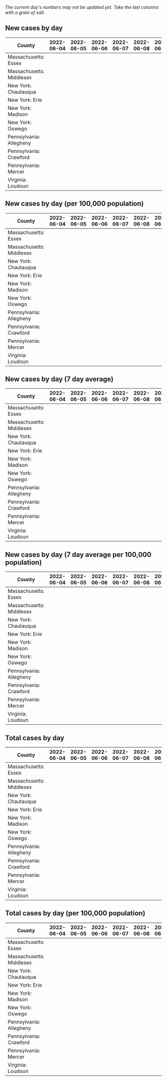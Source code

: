 _The current day's numbers may not be updated yet. Take the last columns with a grain of salt._
## New cases by day

| County | 2022-06-04 | 2022-06-05 | 2022-06-06 | 2022-06-07 | 2022-06-08 | 2022-06-09 | 2022-06-10 |
| --- | --- | --- | --- | --- | --- | --- | --- |
| Massachusetts: Essex |  |  |  |  |  |  |  |
| Massachusetts: Middlesex |  |  |  |  |  |  |  |
| New York: Chautauqua |  |  |  |  |  |  |  |
| New York: Erie |  |  |  |  |  |  |  |
| New York: Madison |  |  |  |  |  |  |  |
| New York: Oswego |  |  |  |  |  |  |  |
| Pennsylvania: Allegheny |  |  |  |  |  |  |  |
| Pennsylvania: Crawford |  |  |  |  |  |  |  |
| Pennsylvania: Mercer |  |  |  |  |  |  |  |
| Virginia: Loudoun |  |  |  |  |  |  |  |

## New cases by day (per 100,000 population)

| County | 2022-06-04 | 2022-06-05 | 2022-06-06 | 2022-06-07 | 2022-06-08 | 2022-06-09 | 2022-06-10 |
| --- | --- | --- | --- | --- | --- | --- | --- |
| Massachusetts: Essex |  |  |  |  |  |  |  |
| Massachusetts: Middlesex |  |  |  |  |  |  |  |
| New York: Chautauqua |  |  |  |  |  |  |  |
| New York: Erie |  |  |  |  |  |  |  |
| New York: Madison |  |  |  |  |  |  |  |
| New York: Oswego |  |  |  |  |  |  |  |
| Pennsylvania: Allegheny |  |  |  |  |  |  |  |
| Pennsylvania: Crawford |  |  |  |  |  |  |  |
| Pennsylvania: Mercer |  |  |  |  |  |  |  |
| Virginia: Loudoun |  |  |  |  |  |  |  |

## New cases by day (7 day average)

| County | 2022-06-04 | 2022-06-05 | 2022-06-06 | 2022-06-07 | 2022-06-08 | 2022-06-09 | 2022-06-10 |
| --- | --- | --- | --- | --- | --- | --- | --- |
| Massachusetts: Essex |  |  |  |  |  |  |  |
| Massachusetts: Middlesex |  |  |  |  |  |  |  |
| New York: Chautauqua |  |  |  |  |  |  |  |
| New York: Erie |  |  |  |  |  |  |  |
| New York: Madison |  |  |  |  |  |  |  |
| New York: Oswego |  |  |  |  |  |  |  |
| Pennsylvania: Allegheny |  |  |  |  |  |  |  |
| Pennsylvania: Crawford |  |  |  |  |  |  |  |
| Pennsylvania: Mercer |  |  |  |  |  |  |  |
| Virginia: Loudoun |  |  |  |  |  |  |  |

## New cases by day (7 day average per 100,000 population)

| County | 2022-06-04 | 2022-06-05 | 2022-06-06 | 2022-06-07 | 2022-06-08 | 2022-06-09 | 2022-06-10 |
| --- | --- | --- | --- | --- | --- | --- | --- |
| Massachusetts: Essex |  |  |  |  |  |  |  |
| Massachusetts: Middlesex |  |  |  |  |  |  |  |
| New York: Chautauqua |  |  |  |  |  |  |  |
| New York: Erie |  |  |  |  |  |  |  |
| New York: Madison |  |  |  |  |  |  |  |
| New York: Oswego |  |  |  |  |  |  |  |
| Pennsylvania: Allegheny |  |  |  |  |  |  |  |
| Pennsylvania: Crawford |  |  |  |  |  |  |  |
| Pennsylvania: Mercer |  |  |  |  |  |  |  |
| Virginia: Loudoun |  |  |  |  |  |  |  |

## Total cases by day

| County | 2022-06-04 | 2022-06-05 | 2022-06-06 | 2022-06-07 | 2022-06-08 | 2022-06-09 | 2022-06-10 |
| --- | --- | --- | --- | --- | --- | --- | --- |
| Massachusetts: Essex |  |  |  |  |  |  | 221987 |
| Massachusetts: Middlesex |  |  |  |  |  |  | 371934 |
| New York: Chautauqua |  |  |  |  |  |  | 25642 |
| New York: Erie |  |  |  |  |  |  | 235516 |
| New York: Madison |  |  |  |  |  |  | 14654 |
| New York: Oswego |  |  |  |  |  |  | 29433 |
| Pennsylvania: Allegheny |  |  |  |  |  |  | 285367 |
| Pennsylvania: Crawford |  |  |  |  |  |  | 20739 |
| Pennsylvania: Mercer |  |  |  |  |  |  | 24196 |
| Virginia: Loudoun |  |  |  |  |  |  | 77156 |

## Total cases by day (per 100,000 population)

| County | 2022-06-04 | 2022-06-05 | 2022-06-06 | 2022-06-07 | 2022-06-08 | 2022-06-09 | 2022-06-10 |
| --- | --- | --- | --- | --- | --- | --- | --- |
| Massachusetts: Essex |  |  |  |  |  |  | 28134.0 |
| Massachusetts: Middlesex |  |  |  |  |  |  | 23077.1 |
| New York: Chautauqua |  |  |  |  |  |  | 20206.0 |
| New York: Erie |  |  |  |  |  |  | 25635.7 |
| New York: Madison |  |  |  |  |  |  | 20656.6 |
| New York: Oswego |  |  |  |  |  |  | 24103.9 |
| Pennsylvania: Allegheny |  |  |  |  |  |  | 23466.8 |
| Pennsylvania: Crawford |  |  |  |  |  |  | 24505.8 |
| Pennsylvania: Mercer |  |  |  |  |  |  | 22112.2 |
| Virginia: Loudoun |  |  |  |  |  |  | 18657.5 |
